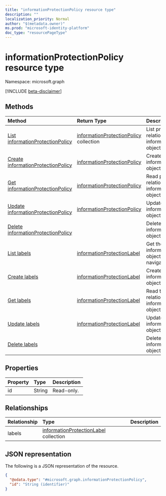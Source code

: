 ```yaml
---
title: "informationProtectionPolicy resource type"
description: ""
localization_priority: Normal
author: "$(metadata.owner)"
ms.prod: "microsoft-identity-platform"
doc_type: "resourcePageType"
---
```


# informationProtectionPolicy resource type

Namespace: microsoft.graph

[!INCLUDE [beta-disclaimer](../../includes/beta-disclaimer.md)]

## Methods

| Method                                                                             | Return Type                                                               | Description                                                                    |
| :--------------------------------------------------------------------------------- | :------------------------------------------------------------------------ | :----------------------------------------------------------------------------- |
| [List informationProtectionPolicy](../api/informationprotectionpolicy-list.md)     | [informationProtectionPolicy](informationProtectionPolicy.md) collection  | List properties and relationships of an informationProtectionPolicy object.    |
| [Create informationProtectionPolicy](../api/informationprotectionpolicy-create.md) | [informationProtectionPolicy](informationProtectionPolicy.md)             | Create a new informationProtectionPolicy object.                               |
| [Get informationProtectionPolicy](../api/informationprotectionpolicy-get.md)       | [informationProtectionPolicy](informationProtectionPolicy.md)             | Read properties and relationships of an informationProtectionPolicy object.    |
| [Update informationProtectionPolicy](../api/informationprotectionpolicy-update.md) | [informationProtectionPolicy](informationProtectionPolicy.md)             | Update the properties of an informationProtectionPolicy object.                |
| [Delete informationProtectionPolicy](../api/informationprotectionpolicy-delete.md) |                                                                           | Delete an informationProtectionPolicy object.                                  |
| [List labels](../api/informationprotectionpolicy-list-labels.md)                   | [informationProtectionLabel](../resources/-informationprotectionlabel.md) | Get the informationProtectionLabel objects from a labels navigation property.  |
| [Create labels](../api/informationprotectionpolicy-post-labels.md)                 | [informationProtectionLabel](../resources/-informationprotectionlabel.md) | Create a new informationProtectionLabel object.                                |
| [Get labels](../api/informationprotectionpolicy-get-labels.md)                     | [informationProtectionLabel](../resources/-informationprotectionlabel.md) | Read the properties and relationships of an informationProtectionLabel object. |
| [Update labels](../api/informationprotectionpolicy-update-labels.md)               | [informationProtectionLabel](../resources/-informationprotectionlabel.md) | Update the properties of an informationProtectionLabel object.                 |
| [Delete labels](../api/informationprotectionpolicy-delete-labels.md)               |                                                                           | Delete an informationProtectionLabel object.                                   |

## Properties

| Property | Type   | Description |
| :------- | :----- | :---------- |
| id       | String | Read-only.  |

## Relationships

| Relationship | Type                                                                                | Description |
| :----------- | :---------------------------------------------------------------------------------- | :---------- |
| labels       | [informationProtectionLabel](../resources/informationprotectionlabel.md) collection |             |

## JSON representation

The following is a JSON representation of the resource.

<!-- {
  "blockType": "resource",
  "keyProperty": "id",
  "@odata.type": "microsoft.graph.informationProtectionPolicy",
  "baseType": "microsoft.graph.entity",
  "openType": False
}
-->

```json
{
  "@odata.type": "#microsoft.graph.informationProtectionPolicy",
  "id": "String (identifier)"
}
```
